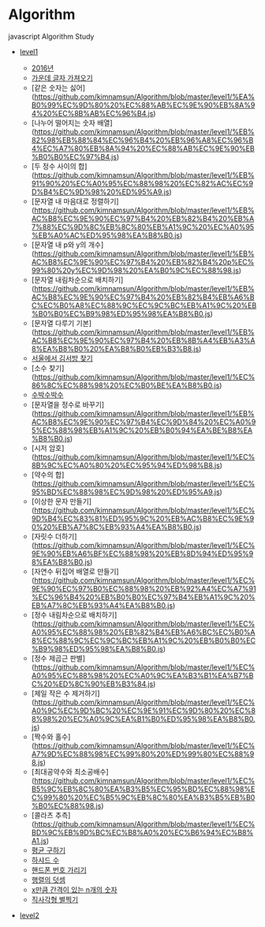 # Algorithm
javascript Algorithm Study

- [level1](https://github.com/kimnamsun/Algorithm/tree/master/level1)
  - [2016년](https://github.com/kimnamsun/Algorithm/blob/master/level1/2016%EB%85%84.js)
  - [가운데 글자 가져오기](https://github.com/kimnamsun/Algorithm/blob/master/level1/%EA%B0%80%EC%9A%B4%EB%8D%B0%20%EA%B8%80%EC%9E%90%20%EA%B0%80%EC%A0%B8%EC%98%A4%EA%B8%B0.js)
  - [같은 숫자는 싫어] (https://github.com/kimnamsun/Algorithm/blob/master/level1/%EA%B0%99%EC%9D%80%20%EC%88%AB%EC%9E%90%EB%8A%94%20%EC%8B%AB%EC%96%B4.js)
  - [나누어 떨어지는 숫자 배열] (https://github.com/kimnamsun/Algorithm/blob/master/level1/%EB%82%98%EB%88%84%EC%96%B4%20%EB%96%A8%EC%96%B4%EC%A7%80%EB%8A%94%20%EC%88%AB%EC%9E%90%EB%B0%B0%EC%97%B4.js)
  - [두 정수 사이의 합] (https://github.com/kimnamsun/Algorithm/blob/master/level1/%EB%91%90%20%EC%A0%95%EC%88%98%20%EC%82%AC%EC%9D%B4%EC%9D%98%20%ED%95%A9.js)
  - [문자열 내 마음대로 정렬하기] (https://github.com/kimnamsun/Algorithm/blob/master/level1/%EB%AC%B8%EC%9E%90%EC%97%B4%20%EB%82%B4%20%EB%A7%88%EC%9D%8C%EB%8C%80%EB%A1%9C%20%EC%A0%95%EB%A0%AC%ED%95%98%EA%B8%B0.js)
  - [문자열 내 p와 y의 개수] (https://github.com/kimnamsun/Algorithm/blob/master/level1/%EB%AC%B8%EC%9E%90%EC%97%B4%20%EB%82%B4%20p%EC%99%80%20y%EC%9D%98%20%EA%B0%9C%EC%88%98.js)
  - [문자열 내림차순으로 배치하기] (https://github.com/kimnamsun/Algorithm/blob/master/level1/%EB%AC%B8%EC%9E%90%EC%97%B4%20%EB%82%B4%EB%A6%BC%EC%B0%A8%EC%88%9C%EC%9C%BC%EB%A1%9C%20%EB%B0%B0%EC%B9%98%ED%95%98%EA%B8%B0.js)
  - [문자열 다루기 기본] (https://github.com/kimnamsun/Algorithm/blob/master/level1/%EB%AC%B8%EC%9E%90%EC%97%B4%20%EB%8B%A4%EB%A3%A8%EA%B8%B0%20%EA%B8%B0%EB%B3%B8.js)
  - [서울에서 김서방 찾기](https://github.com/kimnamsun/Algorithm/blob/master/level1/%20%EC%84%9C%EC%9A%B8%EC%97%90%EC%84%9C%20%EA%B9%80%EC%84%9C%EB%B0%A9%20%EC%B0%BE%EA%B8%B0.js)
  - [소수 찾기] (https://github.com/kimnamsun/Algorithm/blob/master/level1/%EC%86%8C%EC%88%98%20%EC%B0%BE%EA%B8%B0.js)
  - [수박수박수](https://github.com/kimnamsun/Algorithm/blob/master/level1/%EC%88%98%EB%B0%95%EC%88%98%EB%B0%95%EC%88%98.js)
  - [문자열을 정수로 바꾸기] (https://github.com/kimnamsun/Algorithm/blob/master/level1/%EB%AC%B8%EC%9E%90%EC%97%B4%EC%9D%84%20%EC%A0%95%EC%88%98%EB%A1%9C%20%EB%B0%94%EA%BE%B8%EA%B8%B0.js)
  - [시저 암호] (https://github.com/kimnamsun/Algorithm/blob/master/level1/%EC%8B%9C%EC%A0%80%20%EC%95%94%ED%98%B8.js)
  - [약수의 합] (https://github.com/kimnamsun/Algorithm/blob/master/level1/%EC%95%BD%EC%88%98%EC%9D%98%20%ED%95%A9.js)
  - [이상한 문자 만들기] (https://github.com/kimnamsun/Algorithm/blob/master/level1/%EC%9D%B4%EC%83%81%ED%95%9C%20%EB%AC%B8%EC%9E%90%20%EB%A7%8C%EB%93%A4%EA%B8%B0.js)
  - [자릿수 더하기] (https://github.com/kimnamsun/Algorithm/blob/master/level1/%EC%9E%90%EB%A6%BF%EC%88%98%20%EB%8D%94%ED%95%98%EA%B8%B0.js)
  - [자연수 뒤집어 배열로 만들기] (https://github.com/kimnamsun/Algorithm/blob/master/level1/%EC%9E%90%EC%97%B0%EC%88%98%20%EB%92%A4%EC%A7%91%EC%96%B4%20%EB%B0%B0%EC%97%B4%EB%A1%9C%20%EB%A7%8C%EB%93%A4%EA%B8%B0.js)
  - [정수 내림차순으로 배치하기] (https://github.com/kimnamsun/Algorithm/blob/master/level1/%EC%A0%95%EC%88%98%20%EB%82%B4%EB%A6%BC%EC%B0%A8%EC%88%9C%EC%9C%BC%EB%A1%9C%20%EB%B0%B0%EC%B9%98%ED%95%98%EA%B8%B0.js)
  - [정수 제곱근 판별] (https://github.com/kimnamsun/Algorithm/blob/master/level1/%EC%A0%95%EC%88%98%20%EC%A0%9C%EA%B3%B1%EA%B7%BC%20%ED%8C%90%EB%B3%84.js)
  - [제일 작은 수 제거하기] (https://github.com/kimnamsun/Algorithm/blob/master/level1/%EC%A0%9C%EC%9D%BC%20%EC%9E%91%EC%9D%80%20%EC%88%98%20%EC%A0%9C%EA%B1%B0%ED%95%98%EA%B8%B0.js)
  - [짝수와 홀수] (https://github.com/kimnamsun/Algorithm/blob/master/level1/%EC%A7%9D%EC%88%98%EC%99%80%20%ED%99%80%EC%88%98.js)
  - [최대공약수와 최소공배수] (https://github.com/kimnamsun/Algorithm/blob/master/level1/%EC%B5%9C%EB%8C%80%EA%B3%B5%EC%95%BD%EC%88%98%EC%99%80%20%EC%B5%9C%EB%8C%80%EA%B3%B5%EB%B0%B0%EC%88%98.js)
  - [콜라츠 추측] (https://github.com/kimnamsun/Algorithm/blob/master/level1/%EC%BD%9C%EB%9D%BC%EC%B8%A0%20%EC%B6%94%EC%B8%A1.js)
  - [평균 구하기](https://github.com/kimnamsun/Algorithm/blob/master/level1/%ED%8F%89%EA%B7%A0%20%EA%B5%AC%ED%95%98%EA%B8%B0.js)
  - [하샤드 수](https://github.com/kimnamsun/Algorithm/blob/master/level1/%ED%95%98%EC%83%A4%EB%93%9C%20%EC%88%98.js)
  - [핸드폰 번호 가리기](https://github.com/kimnamsun/Algorithm/blob/master/level1/%ED%95%B8%EB%93%9C%ED%8F%B0%20%EB%B2%88%ED%98%B8%20%EA%B0%80%EB%A6%AC%EA%B8%B0.js)
  - [행렬의 덧셈](https://github.com/kimnamsun/Algorithm/blob/master/level1/%ED%96%89%EB%A0%AC%EC%9D%98%20%EB%8D%A7%EC%85%88.js)
  - [x만큼 간격이 있는 n개의 숫자](https://github.com/kimnamsun/Algorithm/blob/master/level1/x%EB%A7%8C%ED%81%BC%20%EA%B0%84%EA%B2%A9%EC%9D%B4%20%EC%9E%88%EB%8A%94%20n%EA%B0%9C%EC%9D%98%20%EC%88%AB%EC%9E%90.js)
  - [직사각형 별찍기](https://github.com/kimnamsun/Algorithm/blob/master/level1/%EC%A7%81%EC%82%AC%EA%B0%81%ED%98%95%20%EB%B3%84%EC%B0%8D%EA%B8%B0.js)
     
  
- [level2](https://github.com/kimnamsun/Algorithm/tree/master/level2)